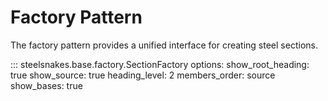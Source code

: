 # Factory Pattern

The factory pattern provides a unified interface for creating steel sections.

::: steelsnakes.base.factory.SectionFactory
    options:
        show_root_heading: true
        show_source: true
        heading_level: 2
        members_order: source
        show_bases: true
